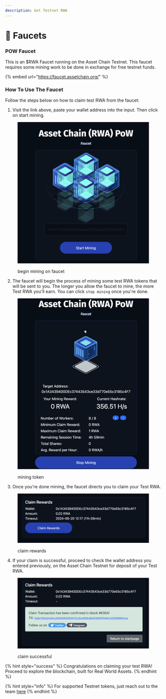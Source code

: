 ```yaml
---
description: Get Testnet RWA
---
```


# 🚰 Faucets

### POW Faucet <a href="#public-rpc-archival-node" id="public-rpc-archival-node"></a>

This is an $RWA Faucet running on the Asset Chain Testnet. This faucet requires some mining work to be done in exchange for free testnet funds.

{% embed url="https://faucet.assetchain.org/" %}

### How To Use The Faucet

Follow the steps below on how to claim test RWA from the faucet:

1. Visit the link above, paste your wallet address into the input. Then click on start mining.

<figure><img src="https://raw.githubusercontent.com/theiceeman/asset-chain-assets/main/gitbooks/faucet/1.png" alt="" width="563"><figcaption><p>begin mining on faucet</p></figcaption></figure>

2. The faucet will begin the process of mining some test RWA tokens that will be sent to you. The longer you allow the faucet to mine, the more Test RWA you'll earn. You can click `stop mining` once you're done.

<figure><img src="https://raw.githubusercontent.com/theiceeman/asset-chain-assets/main/gitbooks/faucet/2.png" alt="" width="563"><figcaption><p>mining token</p></figcaption></figure>

3. Once you're done mining, the faucet directs you to claim your Test RWA.

<figure><img src="https://raw.githubusercontent.com/theiceeman/asset-chain-assets/main/gitbooks/faucet/3.png" alt="" width="563"><figcaption><p>claim rewards</p></figcaption></figure>

4. If your claim is successful, proceed to check the wallet address you entered previously, on the Asset Chain Testnet for deposit of your Test RWA.

<figure><img src="https://raw.githubusercontent.com/theiceeman/asset-chain-assets/main/gitbooks/faucet/4.png" alt="" width="563"><figcaption><p>claim successful</p></figcaption></figure>

{% hint style="success" %}
Congratulations on claiming your test RWA!\
Proceed to explore the blockchain, built for Real World Assets.
{% endhint %}

{% hint style="info" %}
For supported Testnet tokens, just reach out to the team [here](https://t.me/XendFinanceDevs)
{% endhint %}



